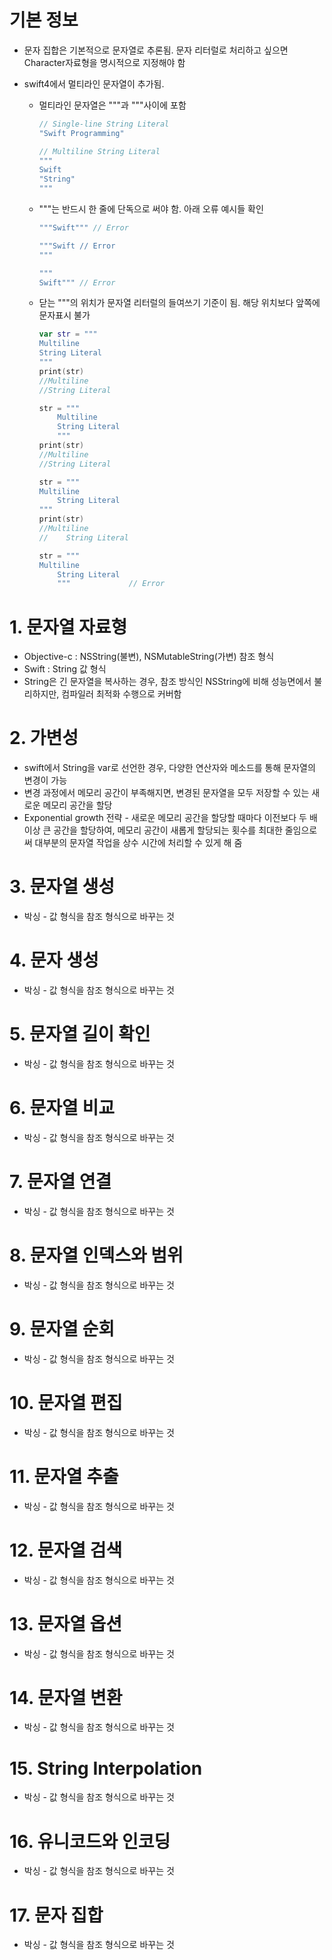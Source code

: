 # 기본 정보

- 문자 집합은 기본적으로 문자열로 추론됨. 문자 리터럴로 처리하고 싶으면 Character자료형을 명시적으로 지정해야 함

- swift4에서 멀티라인 문자열이 추가됨. 

  - 멀티라인 문자열은 """과 """사이에 포함

    ```swift
    // Single-line String Literal
    "Swift Programming"
    
    // Multiline String Literal
    """
    Swift
    "String"
    """
    ```

  - """는 반드시 한 줄에 단독으로 써야 함. 아래 오류 예시들 확인

    ```swift
    """Swift""" // Error
    
    """Swift // Error
    """
    
    """
    Swift""" // Error
    ```

  - 닫는 """의 위치가 문자열 리터럴의 들여쓰기 기준이 됨. 해당 위치보다 앞쪽에 문자표시 불가

    ```swift
    var str = """
    Multiline
    String Literal
    """
    print(str)
    //Multiline
    //String Literal
    
    str = """
    	Multiline
    	String Literal
    	"""
    print(str)
    //Multiline
    //String Literal
    
    str = """
    Multiline
    	String Literal
    """
    print(str)
    //Multiline
    //	  String Literal
    
    str = """
    Multiline
    	String Literal
    	"""				// Error
    ```

    


# 1. 문자열 자료형

- Objective-c : NSString(불변), NSMutableString(가변) 참조 형식
- Swift : String 값 형식
- String은 긴 문자열을 복사하는 경우, 참조 방식인 NSString에 비해 성능면에서 불리하지만, 컴파일러 최적화 수행으로 커버함



# 2. 가변성

- swift에서 String을 var로 선언한 경우, 다양한 연산자와 메소드를 통해 문자열의 변경이 가능
- 변경 과정에서 메모리 공간이 부족해지면, 변경된 문자열을 모두 저장할 수 있는 새로운 메모리 공간을 할당
- Exponential growth 전략 - 새로운 메모리 공간을 할당할 때마다 이전보다 두 배 이상 큰 공간을 할당하여, 메모리 공간이 새롭게 할당되는 횟수를 최대한 줄임으로써 대부분의 문자열 작업을 상수 시간에 처리할 수 있게 해 줌



# 3. 문자열 생성

- 박싱 - 값 형식을 참조 형식으로 바꾸는 것



# 4. 문자 생성

- 박싱 - 값 형식을 참조 형식으로 바꾸는 것



# 5. 문자열 길이 확인

- 박싱 - 값 형식을 참조 형식으로 바꾸는 것



# 6. 문자열 비교

- 박싱 - 값 형식을 참조 형식으로 바꾸는 것



# 7. 문자열 연결

- 박싱 - 값 형식을 참조 형식으로 바꾸는 것



# 8. 문자열 인덱스와 범위

- 박싱 - 값 형식을 참조 형식으로 바꾸는 것



# 9. 문자열 순회

- 박싱 - 값 형식을 참조 형식으로 바꾸는 것



# 10. 문자열 편집

- 박싱 - 값 형식을 참조 형식으로 바꾸는 것



# 11. 문자열 추출

- 박싱 - 값 형식을 참조 형식으로 바꾸는 것



# 12. 문자열 검색

- 박싱 - 값 형식을 참조 형식으로 바꾸는 것



# 13. 문자열 옵션

- 박싱 - 값 형식을 참조 형식으로 바꾸는 것



# 14. 문자열 변환

- 박싱 - 값 형식을 참조 형식으로 바꾸는 것



# 15. String Interpolation

- 박싱 - 값 형식을 참조 형식으로 바꾸는 것



# 16. 유니코드와 인코딩

- 박싱 - 값 형식을 참조 형식으로 바꾸는 것



# 17. 문자 집합

- 박싱 - 값 형식을 참조 형식으로 바꾸는 것



